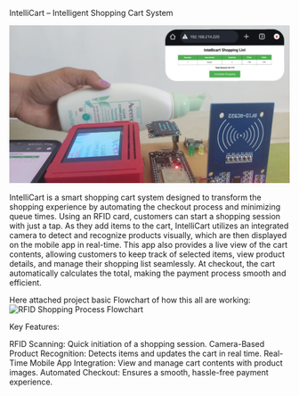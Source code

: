 IntelliCart – Intelligent Shopping Cart System

![image alt](https://github.com/Khushi4502/Intellicart/blob/b9b3144c4a03ea066273985e7dd9ac72f90a059d/PROJECT.jpeg)

IntelliCart is a smart shopping cart system designed to transform the shopping experience by automating the checkout process and minimizing queue times. Using an RFID card, customers can start a shopping session with just a tap. As they add items to the cart, IntelliCart utilizes an integrated camera to detect and recognize products visually, which are then displayed on the mobile app in real-time. This app also provides a live view of the cart contents, allowing customers to keep track of selected items, view product details, and manage their shopping list seamlessly. At checkout, the cart automatically calculates the total, making the payment process smooth and efficient.

Here attached project basic Flowchart of how this all are working:
![RFID Shopping Process Flowchart](https://github.com/user-attachments/assets/4dd129ba-f8b9-4c89-878d-ef35ba43d755)

Key Features:

RFID Scanning: Quick initiation of a shopping session.
Camera-Based Product Recognition: Detects items and updates the cart in real time.
Real-Time Mobile App Integration: View and manage cart contents with product images.
Automated Checkout: Ensures a smooth, hassle-free payment experience.
